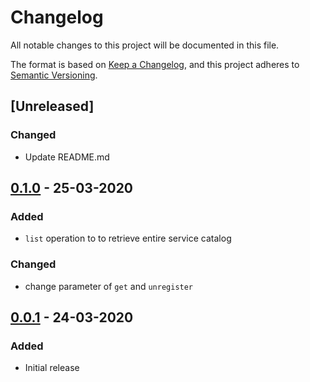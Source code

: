 # Changelog
All notable changes to this project will be documented in this file.

The format is based on [Keep a Changelog](https://keepachangelog.com/en/1.0.0/),
and this project adheres to [Semantic Versioning](https://semver.org/spec/v2.0.0.html).


## [Unreleased]

### Changed

- Update README.md

## [0.1.0] - 25-03-2020

### Added

- `list` operation to to retrieve entire service catalog

### Changed

- change parameter of `get` and `unregister`

## [0.0.1] - 24-03-2020

### Added

- Initial release

[0.1.0]: https://github.com/GeminiWind/service-registry/compare/v0.1.0...v0.0.1
[0.0.1]: https://github.com/GeminiWind/service-registry/releases/tag/v0.0.1
